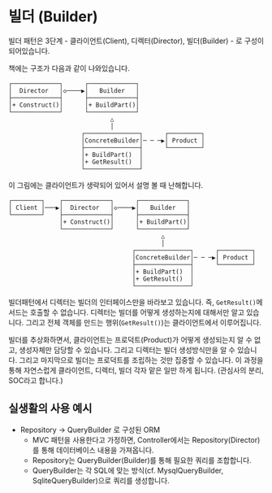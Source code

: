 # 빌더 (Builder)

빌더 패턴은 3단계 - 클라이언트(Client), 디렉터(Director), 빌더(Builder) - 로 구성이 되어있습니다. 

책에는 구조가 다음과 같이 나와있습니다.

```text
┌─────────────┐      ┌─────────────┐                  
│  Director   │◇────▶│   Builder   │                  
├─────────────┤      ├─────────────┤                  
│+ Construct()│      │+ BuildPart()│                  
└─────────────┘      └─────────────┘                  
                            △                         
                            │                         
                    ┌───────────────┐      ┌─────────┐
                    │ConcreteBuilder│─ ─ ─▶│ Product │
                    ├───────────────┤      └─────────┘
                    │+ BuildPart()  │                 
                    │+ GetResult()  │                 
                    └───────────────┘                 
```

이 그림에는 클라이언트가 생략되어 있어서 설명 볼 때 난해합니다.

```text
┌────────┐    ┌─────────────┐      ┌─────────────┐                  
│ Client │───▶│  Director   │◇────▶│   Builder   │                  
└────────┘    ├─────────────┤      ├─────────────┤                  
              │+ Construct()│      │+ BuildPart()│                  
              └─────────────┘      └─────────────┘                  
                                          △                         
                                          │                         
                                  ┌───────────────┐      ┌─────────┐
                                  │ConcreteBuilder│─ ─ ─▶│ Product │
                                  ├───────────────┤      └─────────┘
                                  │+ BuildPart()  │                 
                                  │+ GetResult()  │                 
                                  └───────────────┘                 
```

빌더패턴에서 디렉터는 빌더의 인터페이스만을 바라보고 있습니다. 즉, `GetResult()`메서드는 호출할 수 없습니다.
디렉터는 빌더를 어떻게 생성하는지에 대해서만 알고 있습니다. 그리고 전체 객체를 만드는 행위(`GetResult()`)는
클라이언트에서 이루어집니다.

빌더를 추상화하면서, 클라이언트는 프로덕트(Product)가 어떻게 생성되는지 알 수 없고, 생성자체만 담당할 수 있습니다.
그리고 디렉터는 빌더 생성방식만을 알 수 있습니다. 그리고 마지막으로 빌더는 프로덕트를 조립하는 것만 집중할 수 있습니다.
이 과정을 통해 자연스럽게 클라이언트, 디렉터, 빌더 각자 맡은 일만 하게 됩니다. (관심사의 분리, SOC라고 합니다.)



## 실생활의 사용 예시

- Repository -> QueryBuilder 로 구성된 ORM
  - MVC 패턴을 사용한다고 가정하면, Controller에서는 Repository(Director)를 통해 데이터베이스 내용을 가져옵니다.
  - Repository는 QueryBuilder(Builder)를 통해 필요한 쿼리를 조합합니다.
  - QueryBuilder는 각 SQL에 맞는 방식(cf. MysqlQueryBuilder, SqliteQueryBuilder)으로 쿼리를 생성합니다.
